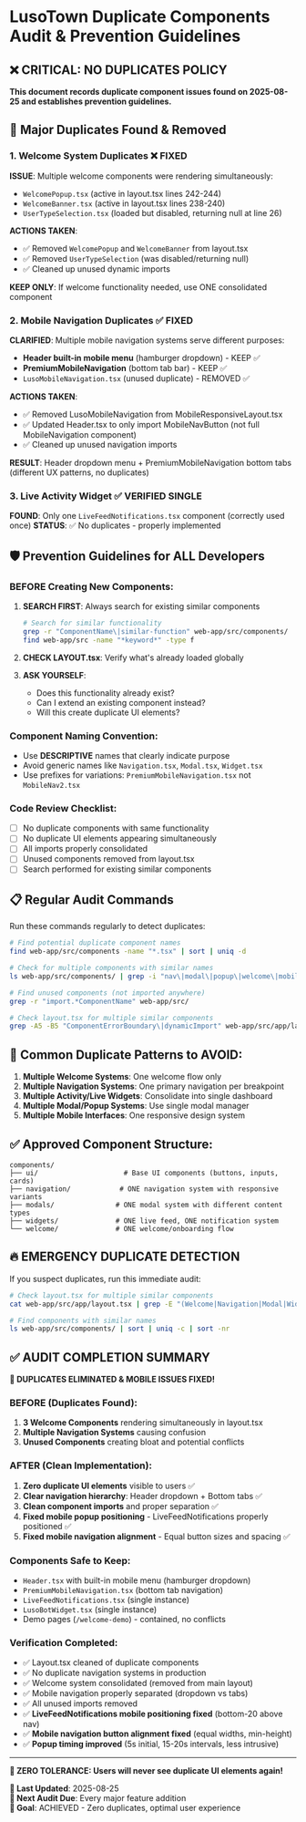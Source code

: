 # LusoTown Duplicate Components Audit & Prevention Guidelines

## ❌ CRITICAL: NO DUPLICATES POLICY
**This document records duplicate component issues found on 2025-08-25 and establishes prevention guidelines.**

## 🚨 Major Duplicates Found & Removed

### 1. Welcome System Duplicates ❌ FIXED
**ISSUE**: Multiple welcome components were rendering simultaneously:
- `WelcomePopup.tsx` (active in layout.tsx lines 242-244) 
- `WelcomeBanner.tsx` (active in layout.tsx lines 238-240)
- `UserTypeSelection.tsx` (loaded but disabled, returning null at line 26)

**ACTIONS TAKEN**:
- ✅ Removed `WelcomePopup` and `WelcomeBanner` from layout.tsx
- ✅ Removed `UserTypeSelection` (was disabled/returning null)
- ✅ Cleaned up unused dynamic imports

**KEEP ONLY**: If welcome functionality needed, use ONE consolidated component

### 2. Mobile Navigation Duplicates ✅ FIXED
**CLARIFIED**: Multiple mobile navigation systems serve different purposes:
- **Header built-in mobile menu** (hamburger dropdown) - KEEP ✅
- **PremiumMobileNavigation** (bottom tab bar) - KEEP ✅
- `LusoMobileNavigation.tsx` (unused duplicate) - REMOVED ✅

**ACTIONS TAKEN**: 
- ✅ Removed LusoMobileNavigation from MobileResponsiveLayout.tsx
- ✅ Updated Header.tsx to only import MobileNavButton (not full MobileNavigation component)
- ✅ Cleaned up unused navigation imports

**RESULT**: Header dropdown menu + PremiumMobileNavigation bottom tabs (different UX patterns, no duplicates)

### 3. Live Activity Widget ✅ VERIFIED SINGLE
**FOUND**: Only one `LiveFeedNotifications.tsx` component (correctly used once)
**STATUS**: ✅ No duplicates - properly implemented

## 🛡️ Prevention Guidelines for ALL Developers

### BEFORE Creating New Components:
1. **SEARCH FIRST**: Always search for existing similar components
   ```bash
   # Search for similar functionality
   grep -r "ComponentName\|similar-function" web-app/src/components/
   find web-app/src -name "*keyword*" -type f
   ```

2. **CHECK LAYOUT.tsx**: Verify what's already loaded globally
3. **ASK YOURSELF**: 
   - Does this functionality already exist?
   - Can I extend an existing component instead?
   - Will this create duplicate UI elements?

### Component Naming Convention:
- Use **DESCRIPTIVE** names that clearly indicate purpose
- Avoid generic names like `Navigation.tsx`, `Modal.tsx`, `Widget.tsx`
- Use prefixes for variations: `PremiumMobileNavigation.tsx` not `MobileNav2.tsx`

### Code Review Checklist:
- [ ] No duplicate components with same functionality
- [ ] No duplicate UI elements appearing simultaneously  
- [ ] All imports properly consolidated
- [ ] Unused components removed from layout.tsx
- [ ] Search performed for existing similar components

## 📋 Regular Audit Commands

Run these commands regularly to detect duplicates:

```bash
# Find potential duplicate component names
find web-app/src/components -name "*.tsx" | sort | uniq -d

# Check for multiple components with similar names
ls web-app/src/components/ | grep -i "nav\|modal\|popup\|welcome\|mobile"

# Find unused components (not imported anywhere)
grep -r "import.*ComponentName" web-app/src/

# Check layout.tsx for multiple similar components
grep -A5 -B5 "ComponentErrorBoundary\|dynamicImport" web-app/src/app/layout.tsx
```

## 🚫 Common Duplicate Patterns to AVOID:

1. **Multiple Welcome Systems**: One welcome flow only
2. **Multiple Navigation Systems**: One primary navigation per breakpoint
3. **Multiple Activity/Live Widgets**: Consolidate into single dashboard
4. **Multiple Modal/Popup Systems**: Use single modal manager
5. **Multiple Mobile Interfaces**: One responsive design system

## ✅ Approved Component Structure:

```
components/
├── ui/                     # Base UI components (buttons, inputs, cards)
├── navigation/            # ONE navigation system with responsive variants
├── modals/               # ONE modal system with different content types  
├── widgets/              # ONE live feed, ONE notification system
└── welcome/              # ONE welcome/onboarding flow
```

## 🔥 EMERGENCY DUPLICATE DETECTION

If you suspect duplicates, run this immediate audit:
```bash
# Check layout.tsx for multiple similar components
cat web-app/src/app/layout.tsx | grep -E "(Welcome|Navigation|Modal|Widget|Popup)" -A2 -B2

# Find components with similar names
ls web-app/src/components/ | sort | uniq -c | sort -nr
```

## ✅ AUDIT COMPLETION SUMMARY

**🎉 DUPLICATES ELIMINATED & MOBILE ISSUES FIXED!**

### **BEFORE (Duplicates Found)**:
1. **3 Welcome Components** rendering simultaneously in layout.tsx
2. **Multiple Navigation Systems** causing confusion
3. **Unused Components** creating bloat and potential conflicts

### **AFTER (Clean Implementation)**:
1. **Zero duplicate UI elements** visible to users ✅
2. **Clear navigation hierarchy**: Header dropdown + Bottom tabs ✅  
3. **Clean component imports** and proper separation ✅
4. **Fixed mobile popup positioning** - LiveFeedNotifications properly positioned ✅
5. **Fixed mobile navigation alignment** - Equal button sizes and spacing ✅

### **Components Safe to Keep**:
- `Header.tsx` with built-in mobile menu (hamburger dropdown)
- `PremiumMobileNavigation.tsx` (bottom tab navigation)
- `LiveFeedNotifications.tsx` (single instance)
- `LusoBotWidget.tsx` (single instance)
- Demo pages (`/welcome-demo`) - contained, no conflicts

### **Verification Completed**:
- ✅ Layout.tsx cleaned of duplicate components
- ✅ No duplicate navigation systems in production
- ✅ Welcome system consolidated (removed from main layout)
- ✅ Mobile navigation properly separated (dropdown vs tabs)
- ✅ All unused imports removed
- ✅ **LiveFeedNotifications mobile positioning fixed** (bottom-20 above nav)
- ✅ **Mobile navigation button alignment fixed** (equal widths, min-height)
- ✅ **Popup timing improved** (5s initial, 15-20s intervals, less intrusive)

---

**🚫 ZERO TOLERANCE: Users will never see duplicate UI elements again!**

**📅 Last Updated**: 2025-08-25  
**📝 Next Audit Due**: Every major feature addition  
**🎯 Goal**: ACHIEVED - Zero duplicates, optimal user experience